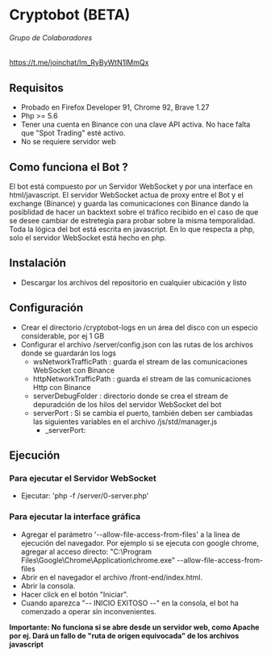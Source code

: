 # Cryptobot (BETA)

###### Grupo de Colaboradores
https://t.me/joinchat/lm_RyByWtN1lMmQx

## Requisitos
- Probado en Firefox Developer 91, Chrome 92, Brave 1.27
- Php >= 5.6
- Tener una cuenta en Binance con una clave API activa. No hace falta que "Spot Trading" esté activo.
- No se requiere servidor web 

## Como funciona el Bot ?

El bot está compuesto por un Servidor WebSocket y por una interface en html/javascript. 
El servidor WebSocket actua de proxy entre el Bot y el exchange (Binance) y guarda las comunicaciones
con Binance dando la posiblidad de hacer un backtext sobre el tráfico recibido en el caso de que se desee
cambiar de estretegia para probar sobre la misma temporalidad. Toda la lógica del bot está escrita en javascript.
En lo que respecta a php, solo el servidor WebSocket está hecho en php.

## Instalación

- Descargar los archivos del repositorio en cualquier ubicación y listo

## Configuración

- Crear el directorio /cryptobot-logs en un área del disco con un especio considerable, por ej 1 GB
- Configurar el archivo /server/config.json con las rutas de los archivos donde se guardarán los logs
    - wsNetworkTrafficPath : guarda el stream de las comunicaciones WebSocket con Binance
    - httpNetworkTrafficPath : guarda el stream de las comunicaciones Http con Binance
    - serverDebugFolder : directorio donde se crea el stream de depuradción de los hilos del servidor WebSocket del bot
    - serverPort : Si se cambia el puerto, también deben ser cambiadas las siguientes variables en el archivo /js/std/manager.js
        - _serverPort:

## Ejecución

### Para ejecutar el Servidor WebSocket
   
- Ejecutar: 'php -f /server/0-server.php'

### Para ejecutar la interface gráfica

- Agregar el parámetro '--allow-file-access-from-files' a la linea de ejecución del navegador.
Por ejemplo si se ejecuta con google chrome, agregar al acceso directo: 
"C:\Program Files\Google\Chrome\Application\chrome.exe" --allow-file-access-from-files
- Abrir en el navegador el archivo /front-end/index.html.
- Abrir la consola.
- Hacer click en el botón "Iniciar".
- Cuando aparezca "-- INICIO EXITOSO --" en la consola, el bot ha comenzado a operar sin inconvenientes.

**Importante: No funciona si se abre desde un servidor web, como Apache por ej. 
Dará un fallo de "ruta de origen equivocada" de los archivos javascript**

